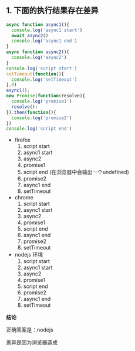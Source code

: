 ## 1. 下面的执行结果存在差异 ##

```js
async function async1(){
  console.log('async1 start')
  await async2()
  console.log('async1 end')
}
async function async2(){
  console.log('async2')
}
console.log('script start')
setTimeout(function(){
  console.log('setTimeout')
},0)
async1();
new Promise(function(resolve){
  console.log('promise1')
  resolve();
}).then(function(){
  console.log('promise2')
})
console.log('script end')
```

* firefox
  1. script start
  2. async1 start 
  3. async2 
  4. promise1 
  5. script end (在浏览器中会输出一个undefined)
  6. promise2 
  7. async1 end 
  8. setTimeout
* chrome
  1. script start
  2. async1 start 
  3. async2 
  4. promise1 
  5. script end 
  6. async1 end
  7. promise2
  8. setTimeout
* nodejs 环境
  1. script start
  2. async1 start 
  3. async2 
  4. promise1 
  5. script end 
  6. promise2 
  7. async1 end 
  8. setTimeout

**结论**

正确答案是：nodejs

差异是因为浏览器造成